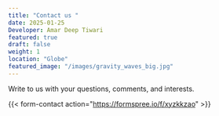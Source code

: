 ```yaml
---
title: "Contact us "
date: 2025-01-25
Developer: Amar Deep Tiwari
featured: true
draft: false
weight: 1
location: "Globe"
featured_image: "/images/gravity_waves_big.jpg"
---
```


Write to us with your questions, comments, and interests. 

{{< form-contact action="https://formspree.io/f/xyzkkzao"  >}}



